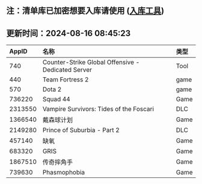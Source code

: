 ## 注：清单库已加密想要入库请使用 ([入库工具](https://github.com/BlankTMing/ManifestAutoUpdate/releases))

## 更新时间：2024-08-16 08:45:23
| AppID | 名称 | 类型  |
| :-------------------- | :----------------------------- | :----------- |
| 740 | Counter-Strike Global Offensive - Dedicated Server| Tool |
| 440 | Team Fortress 2| game |
| 570 | Dota 2| game |
| 736220 | Squad 44| Game |
| 2313550 | Vampire Survivors: Tides of the Foscari| DLC |
| 1366540 | 戴森球计划| Game |
| 2149280 | Prince of Suburbia - Part 2| DLC |
| 457140 | 缺氧| Game |
| 683320 | GRIS| Game |
| 1867510 | 传奇摔角手| Game |
| 739630 | Phasmophobia| Game |
